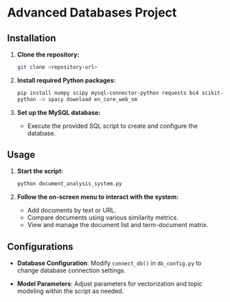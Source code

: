 # Advanced Databases Project 

## Installation

1. **Clone the repository:**
   ```bash
   git clone <repository-url>
   ```

2. **Install required Python packages:**
   ```bash
   pip install numpy scipy mysql-connector-python requests bs4 scikit-learn spacy
   python -m spacy download en_core_web_sm
   ```

3. **Set up the MySQL database:**
   - Execute the provided SQL script to create and configure the database.

## Usage

1. **Start the script:**
   ```bash
   python document_analysis_system.py
   ```

2. **Follow the on-screen menu to interact with the system:**
   - Add documents by text or URL.
   - Compare documents using various similarity metrics.
   - View and manage the document list and term-document matrix.

## Configurations

- **Database Configuration**: Modify `connect_db()` in `db_config.py` to change database connection settings.

- **Model Parameters**: Adjust parameters for vectorization and topic modeling within the script as needed.

